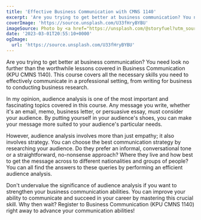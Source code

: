 ```yaml
---
title: 'Effective Business Communication with CMNS 1140'
excerpt: 'Are you trying to get better at business communication? You need look no further than the worthwhile lessons covered in Business Communication (KPU CMNS 1140).'
coverImage: 'https://source.unsplash.com/U33fHryBYBU'
imageSource: Photo by <a href="https://unsplash.com/@storyfuel?utm_source=unsplash&utm_medium=referral&utm_content=creditCopyText">Melanie Deziel</a> on <a href="https://unsplash.com/photos/U33fHryBYBU?utm_source=unsplash&utm_medium=referral&utm_content=creditCopyText">Unsplash</a>
date: '2023-03-01T20:55:10+0000'
ogImage:
  url: 'https://source.unsplash.com/U33fHryBYBU'
---
```


Are you trying to get better at business communication? You need look no further than the worthwhile lessons covered in Business Communication (KPU CMNS 1140). This course covers all the necessary skills you need to effectively communicate in a professional setting, from writing for business to conducting business research.

In my opinion, audience analysis is one of the most important and fascinating topics covered in this course. Any message you write, whether it's an email, memo, business letter, or persuasive essay, must consider your audience. By putting yourself in your audience's shoes, you can make your message more suited to your audience's particular needs.

However, audience analysis involves more than just empathy; it also involves strategy. You can choose the best communication strategy by researching your audience. Do they prefer an informal, conversational tone or a straightforward, no-nonsense approach? Where they live and how best to get the message across to different nationalities and groups of people? You can all find the answers to these queries by performing an efficient audience analysis.

Don't undervalue the significance of audience analysis if you want to strengthen your business communication abilities. You can improve your ability to communicate and succeed in your career by mastering this crucial skill. Why then wait? Register to Business Communication (KPU CMNS 1140) right away to advance your communication abilities!
